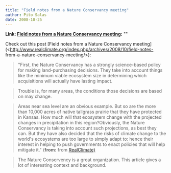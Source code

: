 ```yaml
---
title: "Field notes from a Nature Conservancy meeting"
author: Pito Salas
date: 2008-10-25
---
```


**Link: [Field notes from a Nature Conservancy meeting](None):** ""

Check out this post [Field notes from a Nature Conservancy
meeting](<http://www.realclimate.org/index.php/archives/2008/10/field-notes-
from-a-nature-conservancy-meeting/>):

> "First, the Nature Conservancy has a strongly science-based policy for
> making land-purchasing decisions. They take into account things like the
> minimum viable ecosystem size in determining which acquisitions will
> actually have lasting impact.

> Trouble is, for many areas, the conditions those decisions are based on may
> change.

> Areas near sea level are an obvious example. But so are the more than 10,000
> acres of native tallgrass prairie that they have protected in Kansas. How
> much will that ecosystem change with the projected changes in precipitation
> in this region?Obviously, the Nature Conservancy is taking into account such
> projections, as best they can. But they have also decided that the risks of
> climate change to the world's ecosystems are too large to simply adapt to:
> hence their interest in helping to push governments to enact policies that
> will help mitigate it." (**from:** from
> [RealClimate)](<http://www.realclimate.org/index.php/feed/>)

> The Nature Conservency is a great organization. This article gives a lot of
> interesting context and background.


